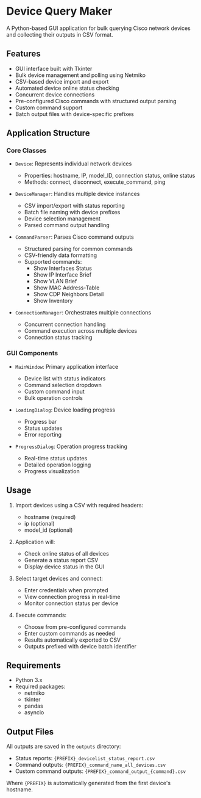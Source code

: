 # Device Query Maker

A Python-based GUI application for bulk querying Cisco network devices and collecting their outputs in CSV format.

## Features

- GUI interface built with Tkinter
- Bulk device management and polling using Netmiko
- CSV-based device import and export
- Automated device online status checking
- Concurrent device connections
- Pre-configured Cisco commands with structured output parsing
- Custom command support
- Batch output files with device-specific prefixes

## Application Structure

### Core Classes

- `Device`: Represents individual network devices
  - Properties: hostname, IP, model_ID, connection status, online status
  - Methods: connect, disconnect, execute_command, ping

- `DeviceManager`: Handles multiple device instances
  - CSV import/export with status reporting
  - Batch file naming with device prefixes
  - Device selection management
  - Parsed command output handling

- `CommandParser`: Parses Cisco command outputs
  - Structured parsing for common commands
  - CSV-friendly data formatting
  - Supported commands:
    - Show Interfaces Status
    - Show IP Interface Brief
    - Show VLAN Brief
    - Show MAC Address-Table
    - Show CDP Neighbors Detail
    - Show Inventory

- `ConnectionManager`: Orchestrates multiple connections
  - Concurrent connection handling
  - Command execution across multiple devices
  - Connection status tracking

### GUI Components

- `MainWindow`: Primary application interface
  - Device list with status indicators
  - Command selection dropdown
  - Custom command input
  - Bulk operation controls

- `LoadingDialog`: Device loading progress
  - Progress bar
  - Status updates
  - Error reporting

- `ProgressDialog`: Operation progress tracking
  - Real-time status updates
  - Detailed operation logging
  - Progress visualization

## Usage

1. Import devices using a CSV with required headers:
   - hostname (required)
   - ip (optional)
   - model_id (optional)

2. Application will:
   - Check online status of all devices
   - Generate a status report CSV
   - Display device status in the GUI

3. Select target devices and connect:
   - Enter credentials when prompted
   - View connection progress in real-time
   - Monitor connection status per device

4. Execute commands:
   - Choose from pre-configured commands
   - Enter custom commands as needed
   - Results automatically exported to CSV
   - Outputs prefixed with device batch identifier

## Requirements

- Python 3.x
- Required packages:
  - netmiko
  - tkinter
  - pandas
  - asyncio

## Output Files

All outputs are saved in the `outputs` directory:
- Status reports: `{PREFIX}_devicelist_status_report.csv`
- Command outputs: `{PREFIX}_command_name_all_devices.csv`
- Custom command outputs: `{PREFIX}_command_output_{command}.csv`

Where `{PREFIX}` is automatically generated from the first device's hostname.


